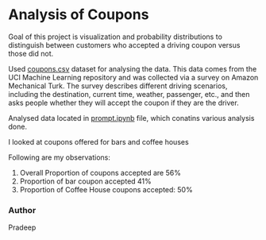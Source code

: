 # Analysis of Coupons

Goal of this project is visualization and probability distributions to distinguish between customers who accepted a driving coupon versus those did not.

Used [coupons.csv](coupons.csv) dataset for analysing the data. This data comes from the UCI Machine Learning repository and was collected via a survey on Amazon Mechanical Turk. The survey describes different driving scenarios, including the destination, current time, weather, passenger, etc., and then asks people whether they will accept the coupon if they are the driver. 

Analysed data located in [prompt.ipynb](prompt.ipynb) file, which conatins various analysis done. 

I looked at coupons offered for bars and coffee houses

Following are my observations:
1. Overall Proportion of coupons accepted are 56%
1. Proportion of bar coupon accepted 41%
1. Proportion of Coffee House coupons accepted: 50%

### Author
Pradeep




